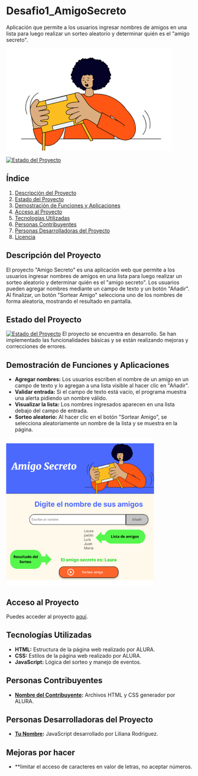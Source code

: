 # Desafio1_AmigoSecreto
Aplicación que permite a los usuarios ingresar nombres de amigos en una lista para luego realizar un sorteo aleatorio y determinar quién es el "amigo secreto".

![Portada del Proyecto](assets/amigo-secreto.png)

[![Estado del Proyecto](https://img.shields.io/badge/Estado-En%20desarrollo-green)](https://github.com/tu-usuario/amigo-secreto)

## Índice
1. [Descripción del Proyecto](#descripción-del-proyecto)
2. [Estado del Proyecto](#estado-del-proyecto)
3. [Demostración de Funciones y Aplicaciones](#demostración-de-funciones-y-aplicaciones)
4. [Acceso al Proyecto](#acceso-al-proyecto)
5. [Tecnologías Utilizadas](#tecnologías-utilizadas)
6. [Personas Contribuyentes](#personas-contribuyentes)
7. [Personas Desarrolladoras del Proyecto](#personas-desarrolladoras-del-proyecto)
8. [Licencia](#licencia)

## Descripción del Proyecto
El proyecto "Amigo Secreto" es una aplicación web que permite a los usuarios ingresar nombres de amigos en una lista para luego realizar un sorteo aleatorio y determinar quién es el "amigo secreto". Los usuarios pueden agregar nombres mediante un campo de texto y un botón "Añadir". Al finalizar, un botón "Sortear Amigo" selecciona uno de los nombres de forma aleatoria, mostrando el resultado en pantalla.

## Estado del Proyecto
[![Estado del Proyecto](https://img.shields.io/badge/Estado-En%20desarrollo-green)](https://github.com/tu-usuario/amigo-secreto)
El proyecto se encuentra en desarrollo. Se han implementado las funcionalidades básicas y se están realizando mejoras y correcciones de errores.

## Demostración de Funciones y Aplicaciones
- **Agregar nombres:** Los usuarios escriben el nombre de un amigo en un campo de texto y lo agregan a una lista visible al hacer clic en "Añadir".
- **Validar entrada:** Si el campo de texto está vacío, el programa muestra una alerta pidiendo un nombre válido.
- **Visualizar la lista:** Los nombres ingresados aparecen en una lista debajo del campo de entrada.
- **Sorteo aleatorio:** Al hacer clic en el botón "Sortear Amigo", se selecciona aleatoriamente un nombre de la lista y se muestra en la página.
  
<img src="assets/Listadeamigos.png" alt="Demostración de Funciones y Aplicaciones" width="400" height="400">

## Acceso al Proyecto
Puedes acceder al proyecto [aquí](https://github.com/tu-usuario/amigo-secreto).

## Tecnologías Utilizadas
- **HTML:** Estructura de la página web realizado por ALURA.
- **CSS:** Estilos de la página web realizado por ALURA.
- **JavaScript:** Lógica del sorteo y manejo de eventos.

## Personas Contribuyentes
- **[Nombre del Contribuyente](https://github.com/nombre-del-contribuyente):** Archivos HTML y CSS generador por ALURA.

## Personas Desarrolladoras del Proyecto
- **[Tu Nombre](https://github.com/tu-usuario):** JavaScript desarrollado por Liliana Rodriguez.

## Mejoras por hacer
- **limitar el acceso de caracteres en valor de letras, no aceptar números.

